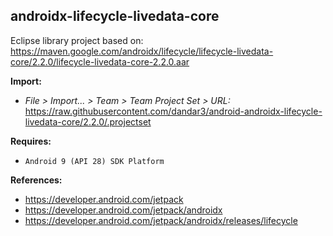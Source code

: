 ## androidx-lifecycle-livedata-core

Eclipse library project based on:<br/>
https://maven.google.com/androidx/lifecycle/lifecycle-livedata-core/2.2.0/lifecycle-livedata-core-2.2.0.aar

**Import:**
- _File > Import... > Team > Team Project Set > URL:_<br/>
  https://raw.githubusercontent.com/dandar3/android-androidx-lifecycle-livedata-core/2.2.0/.projectset

**Requires:**
- `Android 9 (API 28) SDK Platform`

**References:**
- https://developer.android.com/jetpack
- https://developer.android.com/jetpack/androidx
- https://developer.android.com/jetpack/androidx/releases/lifecycle